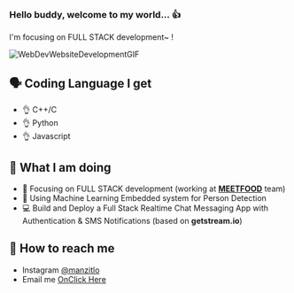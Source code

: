 ###  Hello buddy, welcome to my world... 👍

I'm focusing on FULL STACK development~ !

![WebDevWebsiteDevelopmentGIF](https://user-images.githubusercontent.com/100318920/197442861-8d8ec35f-5a96-468f-8790-92e14fb6cdc8.gif)


## 🗣️ Coding Language I get

- 👌  C++/C
- 👌  Python
- 👌  Javascript


## 🚩 What I am doing


- 🏅 Focusing on FULL STACK development (working at [**MEETFOOD**](https://meetfood.us/) team)
- 📌 Using Machine Learning Embedded system for Person Detection
- 💻 Build and Deploy a Full Stack Realtime Chat Messaging App with Authentication & SMS Notifications (based on **getstream.io**)


## 📢 How to reach me

- Instagram [@manzitlo](https://www.instagram.com/manzitlo/)
- Email me [OnClick Here](mailto:hellolwz1120@gmail.com)
